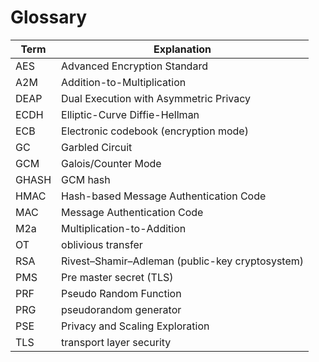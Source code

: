 # Glossary

| Term  | Explanation                                     |
| ----- | ----------------------------------------------- |
| AES   | Advanced Encryption Standard                    |
| A2M   | Addition-to-Multiplication                      |
| DEAP  | Dual Execution with Asymmetric Privacy          |
| ECDH  | Elliptic-Curve Diffie-Hellman                   |
| ECB   | Electronic codebook (encryption mode)           |
| GC    | Garbled Circuit                                 |
| GCM   | Galois/Counter Mode                             |
| GHASH | GCM hash                                        |
| HMAC  | Hash-based Message Authentication Code          |
| MAC   | Message Authentication Code                     |
| M2a   | Multiplication-to-Addition                      |
| OT    | oblivious transfer                              |
| RSA   | Rivest–Shamir–Adleman (public-key cryptosystem) |
| PMS   | Pre master secret (TLS)                         |
| PRF   | Pseudo Random Function                          |
| PRG   | pseudorandom generator                          |
| PSE   | Privacy and Scaling Exploration                 |
| TLS   | transport layer security                        |
